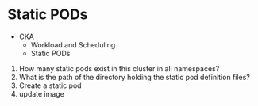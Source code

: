 # Static PODs

 - CKA
    - Workload and Scheduling
    - Static PODs

1. How many static pods exist in this cluster in all namespaces?
2. What is the path of the directory holding the static pod definition files?
3. Create a static pod
4. update image